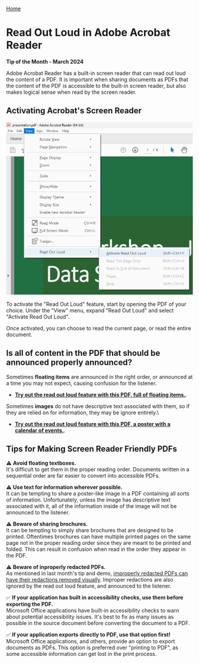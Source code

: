 [Home](https://cityssm.github.io/tip-of-the-month/)

# Read Out Loud in Adobe Acrobat Reader

**Tip of the Month - March 2024**

Adobe Acrobat Reader has a built-in screen reader that can read out loud the content of a PDF.
It is important when sharing documents as PDFs that the content of the PDF is accessible to the built-in screen reader,
but also makes logical sense when read by the screen reader.

## Activating Acrobat's Screen Reader

![Activate Read Out Loud](acrobat-activateReadOutLoud.png)

To activate the "Read Out Loud" feature, start by opening the PDF of your choice.
Under the "View" menu, expand "Read Out Loud" and select "Activate Read Out Loud".

Once activated, you can choose to read the current page,
or read the entire document.

## Is all of content in the PDF that should be announced properly announced?

Sometimes **floating items** are announced in the right order,
or announced at a time you may not expect, causing confusion for the listener.

- [**Try out the read out loud feature with this PDF, full of floating items.**](alphabet.pdf).

Sometimes **images** do not have descriptive text associated with them,
so if they are relied on for information, they may be ignore entirely.\

- [**Try out the read out loud feature with this PDF, a poster with a calendar of events.**](poster.pdf).

## Tips for Making Screen Reader Friendly PDFs

⚠️ **Avoid floating textboxes.**<br />
It's difficult to get them in the proper reading order.
Documents written in a sequential order are far easier to convert into accessible PDFs.

⚠️ **Use text for information wherever possible.**<br />
It can be tempting to share a poster-like image in a PDF containing all sorts of information.
Unfortunately, unless the image has descriptive text associated with it,
all of the information inside of the image will not be announced to the listener.

⚠️ **Beware of sharing brochures.**<br />
It can be tempting to simply share brochures that are designed to be printed.
Oftentimes brochures can have multiple printed pages on the same page not in the proper reading order
since they are meant to be printed and folded.
This can result in confusion when read in the order they appear in the PDF.

⚠️ **Beware of inproperly redacted PDFs.**<br />
As mentioned in last month's tip and demo,
[improperly redacted PDFs can have their redactions removed visually](../02-feb/improper-redactions.md).
Improper redactions are also ignored by the read out loud feature, and announced to the listener.

✅ **If your application has built in accessibility checks, use them before exporting the PDF.**<br />
Microsoft Office applications have built-in accessibility checks to warn about potential accessibility issues.
It's best to fix as many issues as possible in the source document before converting the document to a PDF.

✅ **If your application exports directly to PDF, use that option first!**<br />
Microsoft Office applications, and others, provide an option to export documents as PDFs.
This option is preferred over "printing to PDF", as some accessible information can get lost in the print process.
